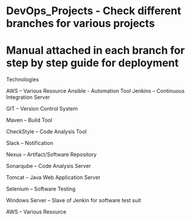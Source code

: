 # DevOps_Projects - Check different branches for various projects 
# Manual attached in each branch for step by step guide for deployment

Technologies

AWS – Various Resource
Ansible - Automation Tool
Jenkins – Continuous Integration Server

GIT – Version Control System

Maven – Build Tool

CheckStyle – Code Analysis Tool

Slack – Notification 

Nexus – Artifact/Software Repository 

Sonarqube – Code Analysis Server 

Tomcat – Java Web Application Server 

Selenium – Software Testing 

Windows Server – Slave of Jenkin for software test suit

AWS – Various Resource
